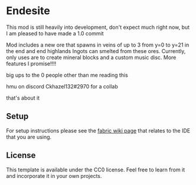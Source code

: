 # Endesite
This mod is still heavily into development, don't expect much right now, but I am pleased to have made a 1.0 commit

Mod includes a new ore that spawns in veins of up to 3 from y=0 to y=21 in the end and end highlands
Ingots can smelted from these ores. Currently, only uses are to create mineral blocks and a custom music disc.
More features I promise!!!!

big ups to the 0 people other than me reading this

hmu on discord Ckhazel132#2970 for a collab

that's about it

## Setup

For setup instructions please see the [fabric wiki page](https://fabricmc.net/wiki/tutorial:setup) that relates to the IDE that you are using.

## License

This template is available under the CC0 license. Feel free to learn from it and incorporate it in your own projects.
